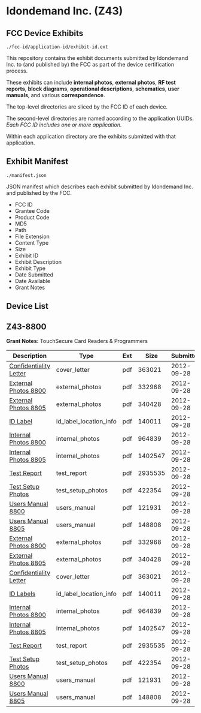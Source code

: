 # Idondemand Inc. (Z43)
## FCC Device Exhibits

```
./fcc-id/application-id/exhibit-id.ext
```

This repository contains the exhibit documents submitted by Idondemand Inc. to (and published by) the FCC as part of the device certification process.

These exhibits can include **internal photos**, **external photos**, **RF test reports**, **block diagrams**, **operational descriptions**, **schematics**, **user manuals**, and various **correspondence**.

The top-level directories are sliced by the FCC ID of each device.

The second-level directories are named according to the application UUIDs. *Each FCC ID includes one or more application.*

Within each application directory are the exhibits submitted with that application. 

## Exhibit Manifest

```
./manifest.json
```

JSON manifest which describes each exhibit submitted by Idondemand Inc. and published by the FCC.

- FCC ID
- Grantee Code
- Product Code
- MD5
- Path
- File Extension
- Content Type
- Size
- Exhibit ID
- Exhibit Description
- Exhibit Type
- Date Submitted
- Date Available
- Grant Notes

## Device List
## Z43-8800
**Grant Notes:** TouchSecure Card Readers & Programmers

| Description | Type | Ext | Size | Submitted | Available |
| ----------- | ---- | --- | ---- | --------- | --------- |
| [Confidentiality Letter](Z43-8800/dfef2c31baa96e2ea9433a9d5efbaaef/1804469.pdf) | cover_letter | pdf | 363021 | 2012-09-28 | 2012-10-10 |
| [External Photos 8800](Z43-8800/dfef2c31baa96e2ea9433a9d5efbaaef/1804470.pdf) | external_photos | pdf | 332968 | 2012-09-28 | 2012-10-10 |
| [External Photos 8805](Z43-8800/dfef2c31baa96e2ea9433a9d5efbaaef/1804471.pdf) | external_photos | pdf | 340428 | 2012-09-28 | 2012-10-10 |
| [ID Label](Z43-8800/dfef2c31baa96e2ea9433a9d5efbaaef/1804472.pdf) | id_label_location_info | pdf | 140011 | 2012-09-28 | 2012-10-10 |
| [Internal Photos 8800](Z43-8800/dfef2c31baa96e2ea9433a9d5efbaaef/1804473.pdf) | internal_photos | pdf | 964839 | 2012-09-28 | 2012-10-10 |
| [Internal Photos 8805](Z43-8800/dfef2c31baa96e2ea9433a9d5efbaaef/1804474.pdf) | internal_photos | pdf | 1402547 | 2012-09-28 | 2012-10-10 |
| [Test Report](Z43-8800/dfef2c31baa96e2ea9433a9d5efbaaef/1804478.pdf) | test_report | pdf | 2935535 | 2012-09-28 | 2012-10-10 |
| [Test Setup Photos](Z43-8800/dfef2c31baa96e2ea9433a9d5efbaaef/1804479.pdf) | test_setup_photos | pdf | 422354 | 2012-09-28 | 2012-10-10 |
| [Users Manual 8800](Z43-8800/dfef2c31baa96e2ea9433a9d5efbaaef/1804480.pdf) | users_manual | pdf | 121931 | 2012-09-28 | 2012-10-10 |
| [Users Manual 8805](Z43-8800/dfef2c31baa96e2ea9433a9d5efbaaef/1804481.pdf) | users_manual | pdf | 148808 | 2012-09-28 | 2012-10-10 |
| [External Photos 8800](Z43-8800/164183505c9ed3d74605eda00c84df0a/1804470.pdf) | external_photos | pdf | 332968 | 2012-09-28 | 2012-10-10 |
| [External Photos 8805](Z43-8800/164183505c9ed3d74605eda00c84df0a/1804471.pdf) | external_photos | pdf | 340428 | 2012-09-28 | 2012-10-10 |
| [Confidentiality Letter](Z43-8800/164183505c9ed3d74605eda00c84df0a/1804469.pdf) | cover_letter | pdf | 363021 | 2012-09-28 | 2012-10-10 |
| [ID Labels](Z43-8800/164183505c9ed3d74605eda00c84df0a/1804472.pdf) | id_label_location_info | pdf | 140011 | 2012-09-28 | 2012-10-10 |
| [Internal Photos 8800](Z43-8800/164183505c9ed3d74605eda00c84df0a/1804473.pdf) | internal_photos | pdf | 964839 | 2012-09-28 | 2012-10-10 |
| [Internal Photos 8805](Z43-8800/164183505c9ed3d74605eda00c84df0a/1804474.pdf) | internal_photos | pdf | 1402547 | 2012-09-28 | 2012-10-10 |
| [Test Report](Z43-8800/164183505c9ed3d74605eda00c84df0a/1804478.pdf) | test_report | pdf | 2935535 | 2012-09-28 | 2012-10-10 |
| [Test Setup Photos](Z43-8800/164183505c9ed3d74605eda00c84df0a/1804479.pdf) | test_setup_photos | pdf | 422354 | 2012-09-28 | 2012-10-10 |
| [Users Manual 8800](Z43-8800/164183505c9ed3d74605eda00c84df0a/1804480.pdf) | users_manual | pdf | 121931 | 2012-09-28 | 2012-10-10 |
| [Users Manual 8805](Z43-8800/164183505c9ed3d74605eda00c84df0a/1804481.pdf) | users_manual | pdf | 148808 | 2012-09-28 | 2012-10-10 |
